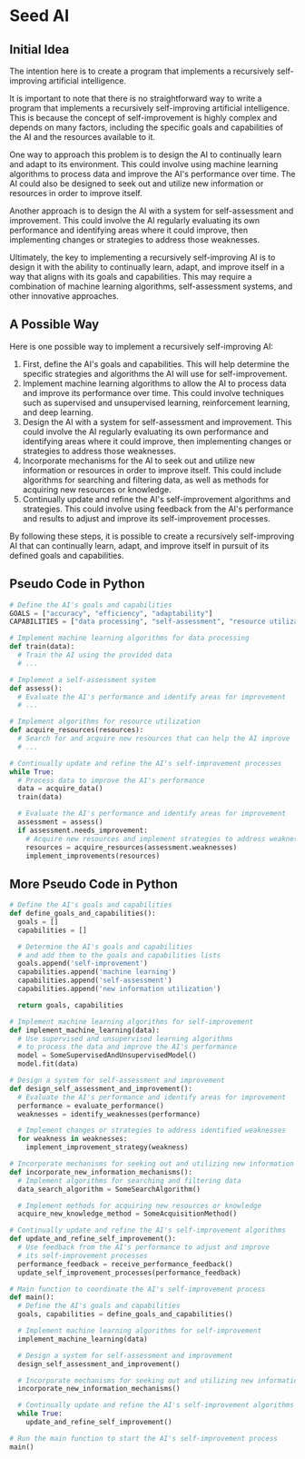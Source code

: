 # Seed AI

## Initial Idea

The intention here is to create a program that implements a recursively self-improving artificial intelligence.

It is important to note that there is no straightforward way to write a program that implements a recursively self-improving artificial intelligence. This is because the concept of self-improvement is highly complex and depends on many factors, including the specific goals and capabilities of the AI and the resources available to it.

One way to approach this problem is to design the AI to continually learn and adapt to its environment. This could involve using machine learning algorithms to process data and improve the AI's performance over time. The AI could also be designed to seek out and utilize new information or resources in order to improve itself.

Another approach is to design the AI with a system for self-assessment and improvement. This could involve the AI regularly evaluating its own performance and identifying areas where it could improve, then implementing changes or strategies to address those weaknesses.

Ultimately, the key to implementing a recursively self-improving AI is to design it with the ability to continually learn, adapt, and improve itself in a way that aligns with its goals and capabilities. This may require a combination of machine learning algorithms, self-assessment systems, and other innovative approaches.


## A Possible Way

Here is one possible way to implement a recursively self-improving AI:

1. First, define the AI's goals and capabilities. This will help determine the specific strategies and algorithms the AI will use for self-improvement.
2. Implement machine learning algorithms to allow the AI to process data and improve its performance over time. This could involve techniques such as supervised and unsupervised learning, reinforcement learning, and deep learning.
3. Design the AI with a system for self-assessment and improvement. This could involve the AI regularly evaluating its own performance and identifying areas where it could improve, then implementing changes or strategies to address those weaknesses.
4. Incorporate mechanisms for the AI to seek out and utilize new information or resources in order to improve itself. This could include algorithms for searching and filtering data, as well as methods for acquiring new resources or knowledge.
5. Continually update and refine the AI's self-improvement algorithms and strategies. This could involve using feedback from the AI's performance and results to adjust and improve its self-improvement processes.

By following these steps, it is possible to create a recursively self-improving AI that can continually learn, adapt, and improve itself in pursuit of its defined goals and capabilities.

## Pseudo Code in Python

```python
# Define the AI's goals and capabilities
GOALS = ["accuracy", "efficiency", "adaptability"]
CAPABILITIES = ["data processing", "self-assessment", "resource utilization"]

# Implement machine learning algorithms for data processing
def train(data):
  # Train the AI using the provided data
  # ...

# Implement a self-assessment system
def assess():
  # Evaluate the AI's performance and identify areas for improvement
  # ...

# Implement algorithms for resource utilization
def acquire_resources(resources):
  # Search for and acquire new resources that can help the AI improve
  # ...

# Continually update and refine the AI's self-improvement processes
while True:
  # Process data to improve the AI's performance
  data = acquire_data()
  train(data)

  # Evaluate the AI's performance and identify areas for improvement
  assessment = assess()
  if assessment.needs_improvement:
    # Acquire new resources and implement strategies to address weaknesses
    resources = acquire_resources(assessment.weaknesses)
    implement_improvements(resources)
```

## More Pseudo Code in Python
```python
# Define the AI's goals and capabilities
def define_goals_and_capabilities():
  goals = []
  capabilities = []

  # Determine the AI's goals and capabilities
  # and add them to the goals and capabilities lists
  goals.append('self-improvement')
  capabilities.append('machine learning')
  capabilities.append('self-assessment')
  capabilities.append('new information utilization')

  return goals, capabilities

# Implement machine learning algorithms for self-improvement
def implement_machine_learning(data):
  # Use supervised and unsupervised learning algorithms
  # to process the data and improve the AI's performance
  model = SomeSupervisedAndUnsupervisedModel()
  model.fit(data)

# Design a system for self-assessment and improvement
def design_self_assessment_and_improvement():
  # Evaluate the AI's performance and identify areas for improvement
  performance = evaluate_performance()
  weaknesses = identify_weaknesses(performance)

  # Implement changes or strategies to address identified weaknesses
  for weakness in weaknesses:
    implement_improvement_strategy(weakness)

# Incorporate mechanisms for seeking out and utilizing new information
def incorporate_new_information_mechanisms():
  # Implement algorithms for searching and filtering data
  data_search_algorithm = SomeSearchAlgorithm()

  # Implement methods for acquiring new resources or knowledge
  acquire_new_knowledge_method = SomeAcquisitionMethod()

# Continually update and refine the AI's self-improvement algorithms
def update_and_refine_self_improvement():
  # Use feedback from the AI's performance to adjust and improve
  # its self-improvement processes
  performance_feedback = receive_performance_feedback()
  update_self_improvement_processes(performance_feedback)

# Main function to coordinate the AI's self-improvement process
def main():
  # Define the AI's goals and capabilities
  goals, capabilities = define_goals_and_capabilities()

  # Implement machine learning algorithms for self-improvement
  implement_machine_learning(data)

  # Design a system for self-assessment and improvement
  design_self_assessment_and_improvement()

  # Incorporate mechanisms for seeking out and utilizing new information
  incorporate_new_information_mechanisms()

  # Continually update and refine the AI's self-improvement algorithms
  while True:
    update_and_refine_self_improvement()

# Run the main function to start the AI's self-improvement process
main()
```